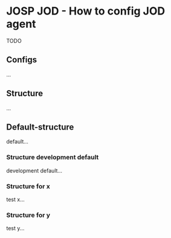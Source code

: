# JOSP JOD - How to config JOD agent

TODO

## Configs
...

## Structure
...

## Default-structure
default...

### Structure development default
development default...

### Structure for x
test x...

### Structure for y
test y...

